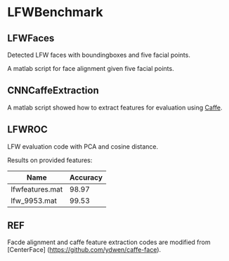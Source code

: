# LFWBenchmark



## LFWFaces

Detected LFW faces with boundingboxes and five facial points.

A matlab script for face alignment given five facial points. 

## CNNCaffeExtraction

A matlab script showed how to extract features for evaluation using [Caffe](https://github.com/BVLC/caffe).

## LFWROC

LFW evaluation code with PCA and cosine distance. 

Results on provided features:

| Name            | Accuracy    |
| --------------- | ----------- | 
| lfwfeatures.mat | 98.97       | 
| lfw_9953.mat    | 99.53       | 


## REF
Facde alignment and caffe feature extraction codes are modified from [CenterFace] (https://github.com/ydwen/caffe-face).

